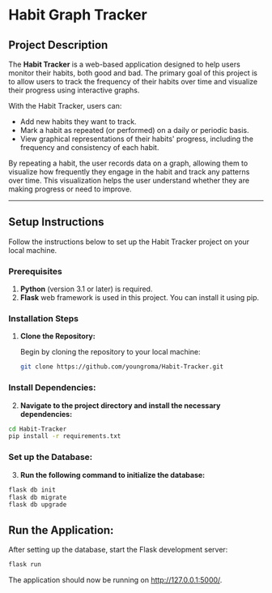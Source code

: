 # Habit Graph Tracker

## Project Description

The **Habit Tracker** is a web-based application designed to help users monitor their habits, both good and bad. The primary goal of this project is to allow users to track the frequency of their habits over time and visualize their progress using interactive graphs. 

With the Habit Tracker, users can:

- Add new habits they want to track.
- Mark a habit as repeated (or performed) on a daily or periodic basis.
- View graphical representations of their habits' progress, including the frequency and consistency of each habit.

By repeating a habit, the user records data on a graph, allowing them to visualize how frequently they engage in the habit and track any patterns over time. This visualization helps the user understand whether they are making progress or need to improve.

---

## Setup Instructions

Follow the instructions below to set up the Habit Tracker project on your local machine.

### Prerequisites

1. **Python** (version 3.1 or later) is required.
2. **Flask** web framework is used in this project. You can install it using pip.

### Installation Steps

1. **Clone the Repository:**

   Begin by cloning the repository to your local machine:

   ```bash
   git clone https://github.com/youngroma/Habit-Tracker.git
   ```

### Install Dependencies:

2. **Navigate to the project directory and install the necessary dependencies:**

  ```bash
  cd Habit-Tracker
  pip install -r requirements.txt
  ```


### Set up the Database:

3. **Run the following command to initialize the database:**
  ```bash
  flask db init
  flask db migrate
  flask db upgrade
  ```

## Run the Application:

After setting up the database, start the Flask development server:

```bash
flask run
```
The application should now be running on http://127.0.0.1:5000/.
